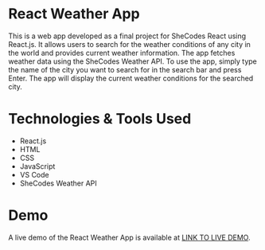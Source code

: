 # React Weather App
This is a web app developed as a final project for SheCodes React using React.js. It allows users to search for the weather conditions of any city in the world and provides current weather information. The app fetches weather data using the SheCodes Weather API.
To use the app, simply type the name of the city you want to search for in the search bar and press Enter. The app will display the current weather conditions for the searched city.

# Technologies & Tools Used
- React.js
- HTML
- CSS
- JavaScript
- VS Code
- SheCodes Weather API

# Demo
A live demo of the React Weather App is available at [LINK TO LIVE DEMO](https://anmit-react-weather1.netlify.app).



